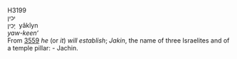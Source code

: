 <body>
  <p>H3199<br>  יכין  <br> יָכִין  ‎  yâkı̂yn  <br><i>yaw-keen‘ </i><br>From <a href="h3559.htm">3559</a>  <i>he</i> (or <i>it</i>) <i>will</i> <i>establish</i>; <i>Jakin</i>, the name of three Israelites and of a temple pillar: - Jachin.<br></p>
 </body>